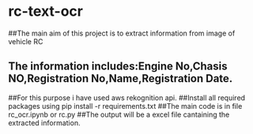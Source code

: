 # rc-text-ocr
##The main aim of this project is to extract information from image of vehicle RC
## The information includes:Engine No,Chasis NO,Registration No,Name,Registration Date.
##For this purpose i have used aws rekognition api.
##Install all required packages using   pip install -r requirements.txt
##The main code is in file rc_ocr.ipynb or rc.py
##The output will be a excel file cantaining the extracted information.
